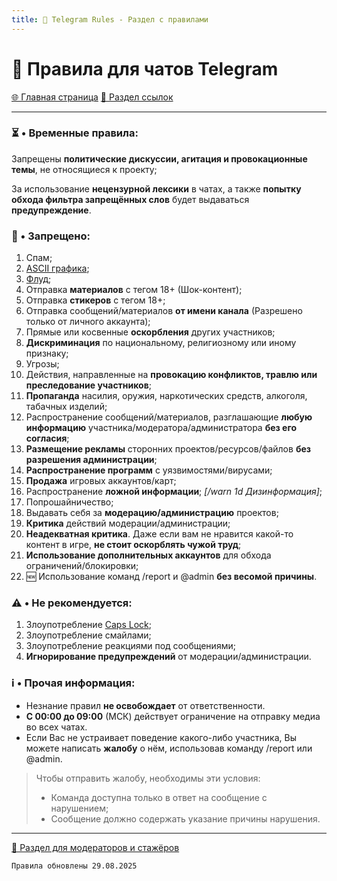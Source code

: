 ```yaml
---
title: 📜 Telegram Rules - Раздел с правилами
---
```


<link rel="stylesheet" href="css/style.css">

# 📃 Правила для чатов Telegram

<a href="./index.html" class="button-link">🌐 Главная страница</a>
<a href="./links.html" class="button-link">🔗 Раздел ссылок</a>

- - - - -

### ⏳ • Временные правила:
Запрещены **политические дискуссии, агитация и провокационные темы**, не относящиеся к проекту;

За использование **нецензурной лексики** в чатах, а также **попытку обхода фильтра запрещённых слов** будет выдаваться **предупреждение**.

<!-- За **чрезмерное использование нецензурной лексики** будет выдаваться **предупреждение**. -->

### 🚫 • Запрещено:
1. Спам;
2. [ASCII графика](https://ru.m.wikipedia.org/wiki/ASCII-%D0%B3%D1%80%D0%B0%D1%84%D0%B8%D0%BA%D0%B0);
3. [Флуд](https://ru.wikipedia.org/wiki/%D0%A4%D0%BB%D1%83%D0%B4#:~:text=%D0%92%20%D0%BF%D1%80%D0%B5%D0%B4%D0%B5%D0%BB%D1%8C%D0%BD%D0%BE%D0%BC%20%D1%81%D0%BB%D1%83%D1%87%D0%B0%D0%B5,%D0%B8%20%D0%B1%D0%BB%D0%BE%D0%B3%D0%B0%D1%85);
4. Отправка **материалов** с тегом 18+ (Шок-контент);
5. Отправка **стикеров** с тегом 18+;
6. Отправка сообщений/материалов **от имени канала** (Разрешено только от личного аккаунта);
7. Прямые или косвенные **оскорбления** других участников;
8. **Дискриминация** по национальному, религиозному или иному признаку;
9. Угрозы;
10. Действия, направленные на **провокацию конфликтов, травлю или преследование участников**;
11. **Пропаганда** насилия, оружия, наркотических средств, алкоголя, табачных изделий;
12. Распространение сообщений/материалов, разглашающие **любую информацию** участника/модератора/администратора **без его согласия**;
13. **Размещение рекламы** сторонних проектов/ресурсов/файлов **без разрешения администрации**;
14. **Распространение программ** с уязвимостями/вирусами;
15. **Продажа** игровых аккаунтов/карт;
16. Распространение **ложной информации**; _[/warn 1d Дизинформация]_;
17. Попрошайничество;
18. Выдавать себя за **модерацию/администрацию** проектов;
19. **Критика** действий модерации/администрации;
20. **Неадекватная критика**. Даже если вам не нравится какой-то контент в игре, **не стоит оскорблять чужой труд**;
21. **Использование дополнительных аккаунтов** для обхода ограничений/блокировки;
22. 🆕 Использование команд /report и @admin **без  весомой причины**.

### ⚠️ • Не рекомендуется:
1. Злоупотребление [Caps Lock](https://ru.wikipedia.org/wiki/Caps_Lock#:~:text=%D0%A2%D0%95%D0%9A%D0%A1%D0%A2%2C%20%D0%9D%D0%90%D0%91%D0%A0%D0%90%D0%9D%D0%9D%D0%AB%D0%99%20%D0%A1%D0%9E%20%D0%92%D0%9A%D0%9B%D0%AE%D0%A7%D0%81%D0%9D%D0%9D%D0%AB%D0%9C%20%D0%A0%D0%95%D0%96%D0%98%D0%9C%D0%9E%D0%9C%20CAPS%20LOCK);
2. Злоупотребление смайлами;
3. Злоупотребление реакциями под сообщениями;
4. **Игнорирование предупреждений** от модерации/администрации.

### ℹ️ • Прочая информация:
* Незнание правил **не освобождает** от ответственности.
* **С 00:00 до 09:00** (МСК) действует ограничение на отправку медиа во всех чатах.
* Если Вас не устраивает поведение какого-либо участника, Вы можете написать **жалобу** о нём, использовав команду /report или @admin. 
> Чтобы отправить жалобу, необходимы эти условия: 
> * Команда доступна только в ответ на сообщение с нарушением; 
> * Сообщение должно содержать указание причины нарушения.

- - - - -

<a href="./TGmodRules.html" class="button2-link">📝 Раздел для модераторов и стажёров</a>

`Правила обновлены 29.08.2025` 
